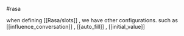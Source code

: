 #rasa 

when defining [[Rasa/slots]]  , we have other configurations. such as  [[influence_conversation]] , 
[[auto_fill]]  , [[initial_value]]